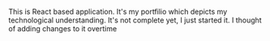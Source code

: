 This is React based application. It's my portfilio which depicts my technological understanding. It's not complete yet, I just started it. I thought of adding changes to it overtime
